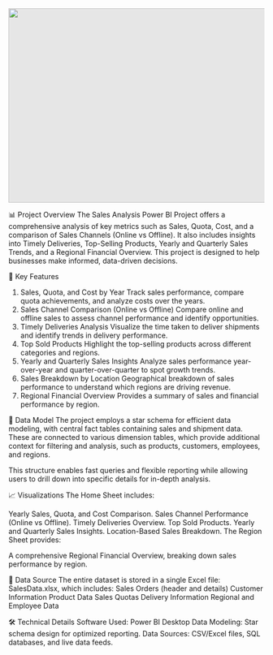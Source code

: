 <img style="display: block;-webkit-user-select: none;margin: auto;cursor: zoom-in;background-color: hsl(0, 0%, 90%);" src="https://cdn.dribbble.com/users/1523313/screenshots/13671653/data-analysis.gif" width="511" height="383">


📊 Project Overview
The Sales Analysis Power BI Project offers a comprehensive analysis of key metrics such as Sales, Quota, Cost, and a comparison of Sales Channels (Online vs Offline). It also includes insights into Timely Deliveries, Top-Selling Products, Yearly and Quarterly Sales Trends, and a Regional Financial Overview. This project is designed to help businesses make informed, data-driven decisions.


🔑 Key Features
1. Sales, Quota, and Cost by Year
Track sales performance, compare quota achievements, and analyze costs over the years.
2. Sales Channel Comparison (Online vs Offline)
Compare online and offline sales to assess channel performance and identify opportunities.
3. Timely Deliveries Analysis
Visualize the time taken to deliver shipments and identify trends in delivery performance.
4. Top Sold Products
Highlight the top-selling products across different categories and regions.
5. Yearly and Quarterly Sales Insights
Analyze sales performance year-over-year and quarter-over-quarter to spot growth trends.
6. Sales Breakdown by Location
Geographical breakdown of sales performance to understand which regions are driving revenue.
7. Regional Financial Overview
Provides a summary of sales and financial performance by region.


🧠 Data Model
The project employs a star schema for efficient data modeling, with central fact tables containing sales and shipment data. These are connected to various dimension tables, which provide additional context for filtering and analysis, such as products, customers, employees, and regions.

This structure enables fast queries and flexible reporting while allowing users to drill down into specific details for in-depth analysis.



📈 Visualizations
The Home Sheet includes:

Yearly Sales, Quota, and Cost Comparison.
Sales Channel Performance (Online vs Offline).
Timely Deliveries Overview.
Top Sold Products.
Yearly and Quarterly Sales Insights.
Location-Based Sales Breakdown.
The Region Sheet provides:

A comprehensive Regional Financial Overview, breaking down sales performance by region.



📂 Data Source
The entire dataset is stored in a single Excel file: SalesData.xlsx, which includes:
Sales Orders (header and details)
Customer Information
Product Data
Sales Quotas
Delivery Information
Regional and Employee Data



🛠️ Technical Details
Software Used: Power BI Desktop
Data Modeling: Star schema design for optimized reporting.
Data Sources: CSV/Excel files, SQL databases, and live data feeds.